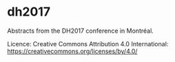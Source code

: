 # dh2017

Abstracts from the DH2017 conference in Montréal. 

Licence: Creative Commons Attribution 4.0 International: https://creativecommons.org/licenses/by/4.0/

